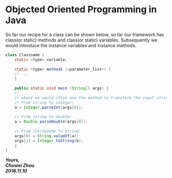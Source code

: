 # Objected Oriented Programming in Java                  
So far our recipe for a class can be shown below, so far our framework has class(or static) methods and class(or static) variables. Subsequently we would introduce the instance variables and instance methods.                
```java
class Classname {
	static <type> variable;
	
	static <type> method1 (<parameter_list>) {
	// ...
	}
	
	public static void main (String[] args) {
	// ...
	// where we would often use the method to transform the input string variables into integer or float types:
	// From string to integer:
	a = Integer.parseInt(args[0]);
 	
	// From string to double:
	a = Double.parseDouble(args[0]);
	
	// From int/dooube to string:
	args[0] = String.valueOf(a);
	args[1] = Integer.toString(b);
	}
}
```


          
                    
**_Yours,_**                         
**_Chuwei Zhou_**                 
**_2018.11.10_**                     
 

